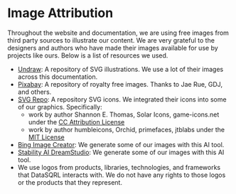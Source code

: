 # Image Attribution

Throughout the website and documentation, we are using free images from third party sources to illustrate our content.
We are very grateful to the designers and authors who have made their images available for use by projects like ours. Below is a list of resources we used.

* [Undraw](https://undraw.co/): A repository of SVG illustrations. We use a lot of their images across this documentation.
* [Pixabay](https://pixabay.com/): A repository of royalty free images. Thanks to Jae Rue, GDJ, and others.
* [SVG Repo](https://www.svgrepo.com/): A repository SVG icons. We integrated their icons into some of our graphics. Specifically:
  * work by author Shannon E. Thomas, Solar Icons, game-icons.net under the [CC Attribution License](https://www.svgrepo.com/page/licensing#CC%20Attribution)
  * work by author humbleicons, Orchid, primefaces,  jtblabs under the [MIT License](https://www.svgrepo.com/page/licensing#MIT)
* [Bing Image Creator](https://www.bing.com/create): We generate some of our images with this AI tool.
* [Stability AI DreamStudio](https://beta.dreamstudio.ai/): We generate some of our images with this AI tool.
* We use logos from products, libraries, technologies, and frameworks that DataSQRL interacts with. We do not have any rights to those logos or the products that they represent.